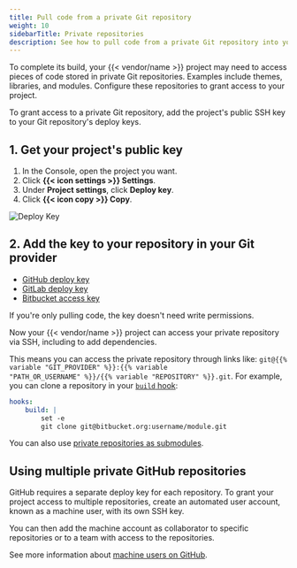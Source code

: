 ```yaml
---
title: Pull code from a private Git repository
weight: 10
sidebarTitle: Private repositories
description: See how to pull code from a private Git repository into your {{< vendor/name >}} build process.
---
```


To complete its build, your {{< vendor/name >}} project may need to access pieces of code stored in private Git repositories.
Examples include themes, libraries, and modules.
Configure these repositories to grant access to your project.

To grant access to a private Git repository,
add the project's public SSH key to your Git repository's deploy keys.

## 1. Get your project's public key

1. In the Console, open the project you want.
2. Click **{{< icon settings >}} Settings**.
3. Under **Project settings**, click **Deploy key**.
4. Click **{{< icon copy >}} Copy**.

![Deploy Key](/images/management-console/settings-deploy-key.png "0.5")

## 2. Add the key to your repository in your Git provider

* [GitHub deploy key](https://docs.github.com/en/developers/overview/managing-deploy-keys#deploy-keys) 
* [GitLab deploy key](https://docs.gitlab.com/ee/user/project/deploy_keys/#grant-project-access-to-a-public-deploy-key)
* [Bitbucket access key](https://support.atlassian.com/bitbucket-cloud/docs/configure-repository-settings/)

If you're only pulling code, the key doesn't need write permissions.

Now your {{< vendor/name >}} project can access your private repository via SSH, including to add dependencies.

This means you can access the private repository through links like:
<code>git@{{% variable "GIT_PROVIDER" %}}:{{% variable "PATH_OR_USERNAME" %}}/{{% variable "REPOSITORY" %}}.git</code>.
For example, you can clone a repository in your [`build` hook](../create-apps/hooks/_index.md):

```yaml {location=".platform.app.yaml"}
hooks:
    build: |
        set -e
        git clone git@bitbucket.org:username/module.git
```

You can also use [private repositories as submodules](./submodules.md#use-private-git-repositories).

## Using multiple private GitHub repositories

GitHub requires a separate deploy key for each repository.
To grant your project access to multiple repositories, create an automated user account, known as a machine user, with its own SSH key.

You can then add the machine account as collaborator to specific repositories
or to a team with access to the repositories.

See more information about [machine users on GitHub](https://docs.github.com/en/developers/overview/managing-deploy-keys#machine-users).
